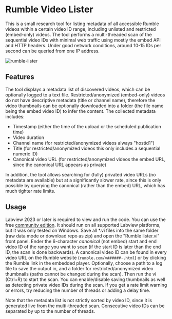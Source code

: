 # Rumble Video Lister

This is a small research tool for listing metadata of all accessible Rumble videos within a certain video ID range, including unlisted and restricted (embed-only) videos. The tool performs a multi-threaded scan of the sequential video IDs with minimal web traffic using mostly the embed API and HTTP headers. Under good network conditions, around 10-15 IDs per second can be queried from one IP address.

![rumble-lister](https://github.com/user-attachments/assets/aa7633c3-fac6-4b21-ad2b-20db0144de5b)

## Features

The tool displays a metadata list of discovered videos, which can be optionally logged to a text file. Restricted/anonymized (embed-only) videos do not have descriptive metadata (title or channel name), therefore the video thumbnails can be optionally downloaded into a folder (the file name being the embed video ID) to infer the content. The collected metadata includes:
- Timestamp (either the time of the upload or the scheduled publication time)
- Video duration
- Channel name (for restricted/anonymized videos always "hostid1")
- Title (for restricted/anonymized videos this only includes a sequential numeric ID)
- Canonical video URL (for restricted/anonymized videos the embed URL, since the canonical URL appears as private)

In addition, the tool allows searching for (fully) privated video URLs (no metadata are available) but at a significantly slower rate, since this is only possible by querying the canonical (rather than the embed) URL, which has much tighter rate limits.

## Usage

Labview 2023 or later is required to view and run the code. You can use the free [community edition](https://www.ni.com/en/support/downloads/software-products/download.labview-community.html). It should run on all supported Labview platforms, but it was only tested on Windows. Save all *.vi files into the same folder (raw data mode or download repo as zip) and open the "Rumble lister.vi" front panel. Ender the 6-character *canonical* (not embed) start and end video ID of the range you want to scan (if the start ID is later than the end ID, the scan is done backwards). A canonical video ID can be found in every video URL on the Rumble website (`rumble.com/v######-.html`) or by clicking the Rumble link in the embedded player. Optionally, choose a path to a log file to save the output in, and a folder for restricted/anonymized video thumbnails (paths cannot be changed during the scan). Then run the vi (Ctrl+R) to start the scan. You can enable/disable saving thumbnails as well as detecting private video IDs during the scan. If you get a rate limit warning or errors, try reducing the number of threads or adding a delay time.

Note that the metadata list is not strictly sorted by video ID, since it is generated live from the multi-threaded scan. Consecutive video IDs can be separated by up to the number of threads.
